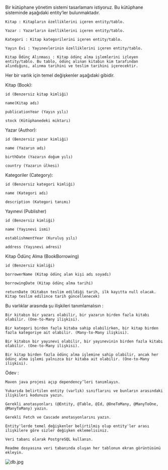 Bir kütüphane yönetim sistemi tasarlamanı istiyoruz. Bu kütüphane sisteminde aşağıdaki entity’ler bulunmaktadır.

    Kitap : Kitapların özelliklerini içeren entity/tablo.

    Yazar : Yazarların özelliklerini içeren entity/tablo.

    Kategori : Kitap kategorilerini içeren entity/tablo.

    Yayın Evi : Yayınevlerinin özelliklerini içeren entity/tablo.

    Kitap Ödünç Alınması : Kitap ödünç alma işlemlerini izleyen entity/tablo. Bu tablo, ödünç alınan kitabın kim tarafından alındığını, alınma tarihini ve teslim tarihini içerecektir.

Her bir varlık için temel değişkenler aşağıdaki gibidir.

Kitap (Book):

    id (Benzersiz kitap kimliği)

    name(Kitap adı)

    publicationYear (Yayın yılı)

    stock (Kütüphanedeki miktarı)

Yazar (Author):

    id (Benzersiz yazar kimliği)

    name (Yazarın adı)

    birthDate (Yazarın doğum yılı)

    country (Yazarın ülkesi)

Kategoriler (Category):

    id (Benzersiz kategori kimliği)

    name (Kategori adı)

    description (Kategori tanımı)

Yayınevi (Publisher)

    id (Benzersiz kimliği)

    name (Yayınevi ismi)

    establishmentYear (Kuruluş yılı)

    address (Yayınevi adresi)

Kitap Ödünç Alma (BookBorrowing)

    id (Benzersiz kimliği)

    borrowerName (Kitap ödünç alan kişi adı soyadı)

    borrowingDate (Kitap ödünç alma tarihi)

    returnDate (Kitabın teslim edildiği tarih, ilk kayıtta null olacak. Kitap teslim edilince tarih güncellenecek)

Bu varlıklar arasında şu ilişkileri tanımlamalısın :

    Bir kitabın bir yazarı olabilir, bir yazarın birden fazla kitabı olabilir. (One-to-Many ilişkisi).

    Bir kategori birden fazla kitaba sahip olabilirken, bir kitap birden fazla kategoriye ait olabilir. (Many-to-Many ilişkisi).

    Bir kitabın bir yayınevi olabilir, bir yayınevinin birden fazla kitabı olabilir. (One-to-Many ilişkisi).

    Bir kitap birden fazla ödünç alma işlemine sahip olabilir, ancak her ödünç alma işlemi yalnızca bir kitaba ait olabilir. (One-to-Many ilişkisi).

Ödev :

    Maven java projesi açıp dependency’leri tanımlayın.

    Yukarıda belirtilen entity (varlık) sınıflarını ve bunların arasındaki ilişkileri kodunuza yazın.

    Gerekli anotasyonları (@Entity, @Table, @Id, @OneToMany, @ManyToOne, @ManyToMany) yazın.

    Gerekli Fetch ve Cascade anotasyonlarını yazın.

    Entity'lerde temel değişkenler belirtilmiş olup entity'ler arası ilişkilere göre sizler değişken eklemelisiniz.

    Veri tabanı olarak PostgreSQL kullanın.

    Readme dosyasına veri tabanında oluşan her tablonun ekran görüntüsünü ekleyin.

![db.jpg](..%2F..%2F..%2Fdb.jpg)